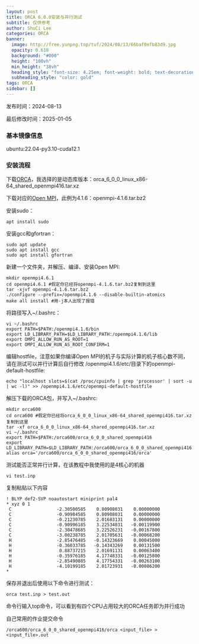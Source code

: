```yaml
---
layout: post
title: ORCA 6.0.0安装与并行测试
subtitle: 仅供参考
author: ShuCi Lee
categories: ORCA
banner:
  image: http://free.yunpng.top/tuf/2024/08/13/66baf0efb83d9.jpg
  opacity: 0.618
  background: "#000"
  height: "100vh"
  min_height: "38vh"
  heading_style: "font-size: 4.25em; font-weight: bold; text-decoration: underline"
  subheading_style: "color: gold"
tags: ORCA
sidebar: []
---
```


发布时间：2024-08-13

最后修改时间：2025-01-05

### 基本镜像信息

ubuntu:22.04-py3.10-cuda12.1

### 安装流程

下载[ORCA](https://orcaforum.kofo.mpg.de/)，我选择的是动态库版本：orca_6_0_0_linux_x86-64_shared_openmpi416.tar.xz

下载对应的[Open MPI](https://www.open-mpi.org/)，此例为4.1.6：openmpi-4.1.6.tar.bz2

安装sudo：
```
apt install sudo
```
安装gcc和gfortran：
```
sudo apt update
sudo apt install gcc
sudo apt install gfortran
```
新建一个文件夹，并解压、编译、安装Open MPI:
```
mkdir openmpi4.6.1
cd openmpi4.6.1 #假定你已经将openmpi-4.1.6.tar.bz2复制到这里
tar -xjvf openmpi-4.1.6.tar.bz2
./configure --prefix=/openmpi4.1.6 --disable-builtin-atomics
make all install #用-j本人出现了报错
```
将路径写入~/.bashrc：
```
vi ~/.bashrc
export PATH=$PATH:/openmpi4.1.6/bin
export LD_LIBRARY_PATH=$LD_LIBRARY_PATH:/openmpi4.1.6/lib
export OMPI_ALLOW_RUN_AS_ROOT=1
export OMPI_ALLOW_RUN_AS_ROOT_CONFIRM=1
```
编辑hostfile，注意如果你编译Open MPI的机子与实际计算的机子核心数不同，请在测试可以并行计算后自行修改 /openmpi4.1.6/etc/目录下的openmpi-default-hostfile:
```
echo "localhost slots=$(cat /proc/cpuinfo | grep 'processor' | sort -u | wc -l)" >> /openmpi4.1.6/etc/openmpi-default-hostfile
```
解压下载的ORCA包，并写入~/.bashrc:
```
mkdir orca600
cd orca600 #假定你已经将orca_6_0_0_linux_x86-64_shared_openmpi416.tar.xz复制到这里
tar -xf orca_6_0_0_linux_x86-64_shared_openmpi416.tar.xz
vi ~/.bashrc
export PATH=$PATH:/orca600/orca_6_0_0_shared_openmpi416
export LD_LIBRARY_PATH=$LD_LIBRARY_PATH:/orca600/orca_6_0_0_shared_openmpi416
alias orca='/orca600/orca_6_0_0_shared_openmpi416/orca'
```
测试能否正常并行计算，在该教程中我使用的是4核心的机器
```
vi test.inp
```
复制粘贴以下内容
```
! BLYP def2-SVP noautostart miniprint pal4
* xyz 0 1
 C                 -2.30500585    0.80908031    0.00000000
 C                 -0.90984585    0.80908031    0.00000000
 C                 -0.21230785    2.01683131    0.00000000
 C                 -0.90996185    3.22534031   -0.00119900
 C                 -2.30478685    3.22526231   -0.00167800
 C                 -3.00238785    2.01705631   -0.00068200
 H                 -2.85476485   -0.14323669    0.00045000
 H                 -0.36033785   -0.14343269    0.00131500
 H                  0.88737215    2.01691131    0.00063400
 H                 -0.35976185    4.17748331   -0.00125800
 H                 -2.85490885    4.17754331   -0.00263100
 H                 -4.10199185    2.01723931   -0.00086200
*
```
保存并退出后使用以下命令进行测试：
```
orca test.inp > test.out
```
命令行输入top命令，可以看到有四个CPU占用较大的ORCA任务即为并行成功

自己常用的作业提交命令
```
/orca600/orca_6_0_0_shared_openmpi416/orca <input_file> > <input_file>.out
```

